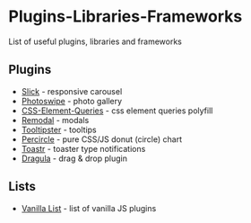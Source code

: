 # Plugins-Libraries-Frameworks
List of useful plugins, libraries and frameworks

## Plugins

- [Slick](https://kenwheeler.github.io/slick/) - responsive carousel
- [Photoswipe](http://photoswipe.com/) - photo gallery
- [CSS-Element-Queries](https://marcj.github.io/css-element-queries/) - css element queries polyfill
- [Remodal](https://github.com/VodkaBears/Remodal) - modals
- [Tooltipster](http://iamceege.github.io/tooltipster/) - tooltips
- [Percircle](https://github.com/toubou91/percircle) - pure CSS/JS donut (circle) chart
- [Toastr](https://github.com/johnpapa/toastr-bower) - toaster type notifications
- [Dragula](https://github.com/bevacqua/dragula) - drag & drop plugin


## Lists
- [Vanilla List](http://www.vanillalist.com/) - list of vanilla JS plugins
